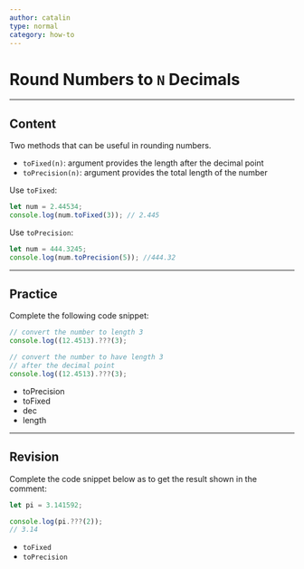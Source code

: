 ```yaml
---
author: catalin
type: normal
category: how-to
---
```


# Round Numbers to `N` Decimals


---

## Content

Two methods that can be useful in rounding numbers.

- `toFixed(n)`: argument provides the length after the decimal point
- `toPrecision(n)`: argument provides the total length of the number

Use `toFixed`:

```javascript
let num = 2.44534;
console.log(num.toFixed(3)); // 2.445
```

Use `toPrecision`:

```javascript
let num = 444.3245;
console.log(num.toPrecision(5)); //444.32
```


---

## Practice

Complete the following code snippet:

```javascript
// convert the number to length 3
console.log((12.4513).???(3);

// convert the number to have length 3 
// after the decimal point
console.log((12.4513).???(3);
```

- toPrecision
- toFixed
- dec
- length


---

## Revision

Complete the code snippet below as to get the result shown in the comment:

```javascript
let pi = 3.141592;

console.log(pi.???(2));
// 3.14
```

- `toFixed`
- `toPrecision`
